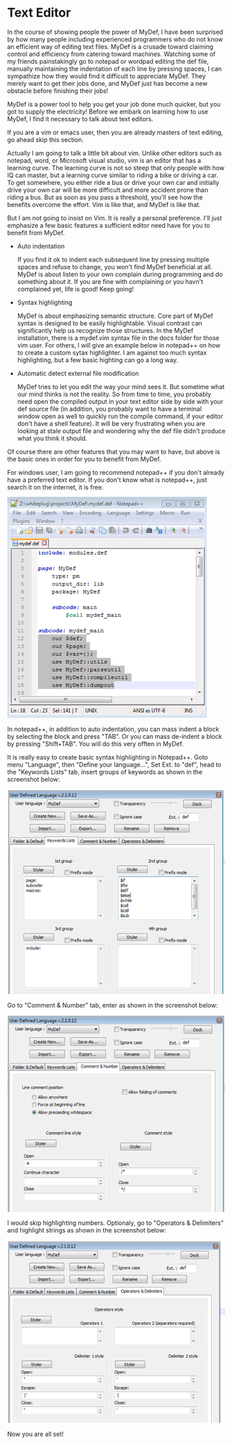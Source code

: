 # Text Editor

In the course of showing people the power of MyDef, I have been surprised by how many people including experienced programmers who do not know an efficient way of editing text files. MyDef is a crusade toward claiming control and efficiency from catering toward machines. Watching some of my friends painstakingly go to notepad or wordpad editing the def file, manually maintaining the indentation of each line by pressing spaces, I can sympathize how they would find it difficult to appreciate MyDef. They merely want to get their jobs done, and MyDef just has become a new obstacle before finishing their jobs! 

MyDef is a power tool to help you get your job done much quicker, but you got to supply the electricity! Before we embark on learning how to use MyDef, I find it necessary to talk about text editors.

If you are a vim or emacs user, then you are already masters of text editing, go ahead skip this section. 

Actually I am going to talk a little bit about vim. Unlike other editors such as notepad, word, or Microsoft visual studio, vim is an editor that has a learning curve. The learning curve is not so steep that only people with how IQ can master, but a learning curve similar to riding a bike or driving a car. To get somewhere, you either ride a bus or drive your own car and initially drive your own car will be more difficult and more accident prone than riding a bus. But as soon as you pass a threshold, you'll see how the benefits overcome the effort. Vim is like that, and MyDef is like that.

But I am not going to insist on Vim. It is really a personal preference. I'll just emphasize a few basic features a sufficient editor need have for you to benefit from MyDef.

* Auto indentation

    If you find it ok to indent each subsequent line by pressing multiple spaces and refuse to change, you won't find MyDef beneficial at all. MyDef is about listen to your own complain during programming and do something about it. If you are fine with complaining or you havn't complained yet, life is good! Keep going!

* Syntax highlighting

    MyDef is about emphasizing semantic structure. Core part of MyDef syntax is designed to be easily highlightable. Visual contrast can significantly help us recognize those structures. In the MyDef installation, there is a mydef.vim syntax file in the docs folder for those vim user. For others, I will give an example below in notepad++ on how to create a custom sytax highlighter. I am against too much syntax highlighting, but a few basic highting can go a long way.

* Automatic detect external file modification

    MyDef tries to let you edit the way your mind sees it. But sometime what our mind thinks is not the reality. So from time to time, you probably need open the compiled output in your text editor side by side with your def source file (in addition, you probably want to have a terminal window open as well to quickly run the compile command, if your editor don't have a shell feature). It will be very frustrating when you are looking at stale output file and wondering why the def file didn't produce what you think it should.

Of course there are other features that you may want to have, but above is the basic ones in order for you to benefit from MyDef.

For windows user, I am going to recommend notepad++ if you don't already have a preferred text editor. If you don't know what is notepad++, just search it on the internet, it is free.

![Notepad ++](npp.png)
  
In notepad++, in addition to auto indentation, you can mass indent a block by selecting the block and press "TAB". Or you can mass de-indent a block by pressing "Shift+TAB". You will do this very offten in MyDef.

It is really easy to create basic syntax highlighting in Notepad++. Goto menu "Language", then "Define your language...", Set Ext. to "def", head to the "Keywords Lists" tab, insert groups of keywords as shown in the screenshot below: 

![Define Language 1](npp_syntax_1.png)

Go to "Comment & Number" tab, enter as shown in the screenshot below:

![Define Language 2](npp_syntax_2.png)

I would skip highlighting numbers. Optionaly, go to "Operators & Delimiters" and highlight strings as shown in the screenshot below:

![Define Language 3](npp_syntax_3.png)

Now you are all set!
